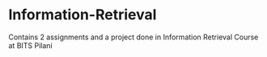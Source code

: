 # Information-Retrieval
Contains 2 assignments and a project done in Information Retrieval Course at BITS Pilani
